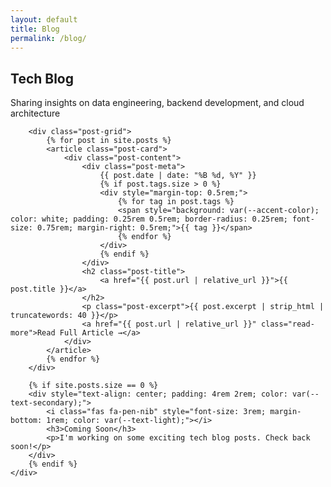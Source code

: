 ```yaml
---
layout: default
title: Blog
permalink: /blog/
---
```


<section class="section">
    <div class="section-container">
        <h1 class="section-title">Tech Blog</h1>
        <p class="section-subtitle">Sharing insights on data engineering, backend development, and cloud architecture</p>
        
        <div class="post-grid">
            {% for post in site.posts %}
            <article class="post-card">
                <div class="post-content">
                    <div class="post-meta">
                        {{ post.date | date: "%B %d, %Y" }}
                        {% if post.tags.size > 0 %}
                        <div style="margin-top: 0.5rem;">
                            {% for tag in post.tags %}
                            <span style="background: var(--accent-color); color: white; padding: 0.25rem 0.5rem; border-radius: 0.25rem; font-size: 0.75rem; margin-right: 0.5rem;">{{ tag }}</span>
                            {% endfor %}
                        </div>
                        {% endif %}
                    </div>
                    <h2 class="post-title">
                        <a href="{{ post.url | relative_url }}">{{ post.title }}</a>
                    </h2>
                    <p class="post-excerpt">{{ post.excerpt | strip_html | truncatewords: 40 }}</p>
                    <a href="{{ post.url | relative_url }}" class="read-more">Read Full Article →</a>
                </div>
            </article>
            {% endfor %}
        </div>
        
        {% if site.posts.size == 0 %}
        <div style="text-align: center; padding: 4rem 2rem; color: var(--text-secondary);">
            <i class="fas fa-pen-nib" style="font-size: 3rem; margin-bottom: 1rem; color: var(--text-light);"></i>
            <h3>Coming Soon</h3>
            <p>I'm working on some exciting tech blog posts. Check back soon!</p>
        </div>
        {% endif %}
    </div>
</section>
